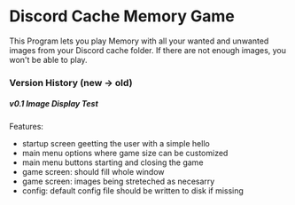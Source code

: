 # Discord Cache Memory Game

This Program lets you play Memory with all your wanted and unwanted images from your Discord cache folder.
If there are not enough images, you won't be able to play.

### Version History (new -> old)

##### v0.1 Image Display Test

Features:
- startup screen geetting the user with a simple hello
- main menu options where game size can be customized
- main menu buttons starting and closing the game
- game screen: should fill whole window
- game screen: images being streteched as necesarry
- config: default config file should be written to disk if missing
